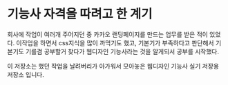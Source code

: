# 기능사 자격을 따려고 한 계기

회사에 작업이 여러개 주어지던 중 카카오 랜딩페이지를 만드는 업무를 받은 적이 있었다.
이작업을 하면서 css지식을 많이 까먹기도 했고, 기본기가 부족하다고 판단해서 기본기도 기를겸 공부할거 찾다가 웹디자인 기능사라는 것을 알게되서 공부를 시작했다.

이 저장소는 했던 작업을 날려버리가 아가워서 모아놓은 웹디자인 기능사 실기 저장용 저장소 입니다.
